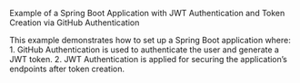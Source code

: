 Example of a Spring Boot Application with JWT Authentication and Token Creation via GitHub Authentication

This example demonstrates how to set up a Spring Boot application where:
	1.	GitHub Authentication is used to authenticate the user and generate a JWT token.
	2.	JWT Authentication is applied for securing the application’s endpoints after token creation.
